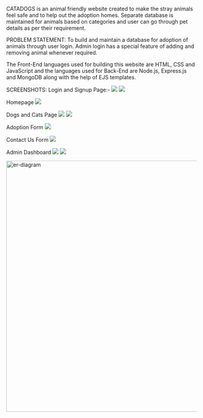 CATADOGS is an animal friendly website created to make the stray animals feel safe and to help out the adoption homes. Separate database is maintained for animals based on categories and user can go through pet details as per their requirement.

PROBLEM STATEMENT:
To build and maintain a database for adoption of animals through user login. Admin login has a special feature of adding and removing animal whenever required.

The Front-End languages used for building this website are HTML, CSS and JavaScript and the languages used for Back-End are Node.js, Express.js and MongoDB along with the help of EJS templates.

SCREENSHOTS:
Login and Signup Page:-
![](screenshots/login.png)
![](screenshots/signup.png)

Homepage
![](screenshots/homepage.png)

Dogs and Cats Page
![](screenshots/adoptdog.png)
![](screenshots/adoptcat.png)

Adoption Form
![](screenshots/adoptionform.png)

Contact Us Form
![](screenshots/contactus.png)

Admin Dashboard
![](screenshots/admindog.png)
![](screenshots/admincat.png)

<img width="663" alt="er-diagram" src="https://user-images.githubusercontent.com/105939674/221400147-7f9b1347-2bf9-4e39-9975-1d025403f2e9.png">


